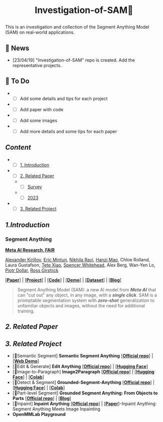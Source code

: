 # <p align=center> Investigation-of-SAM🤔</p>
This is an investigation and collection of the Segment Anything Model (SAM) on real-world applications.

## 🎑 News
* [23/04/19] "Investigation-of-SAM" repo is created. Add the representative projects.

## 🍵 To Do
* - [ ] Add some details and tips for each project
* - [ ] Add paper with code
* - [ ] Add some images
* - [ ] Add more details and some tips for each paper

## <span id="head-content"> *Content* </span>
* - [ ] [1. Introduction](#head1)
* - [ ] [2. Related Paper](#head2)
  * - [ ] [Survey](#head-Survey)
  * - [ ] [2023](#head-2023)
* - [ ] [3. Related Project](#head3)
  
## <span id="head1"> *1.Introduction* </span>
### Segment Anything
**[Meta AI Research, FAIR](https://ai.facebook.com/research/)**

[Alexander Kirillov](https://alexander-kirillov.github.io/), [Eric Mintun](https://ericmintun.github.io/), [Nikhila Ravi](https://nikhilaravi.com/), [Hanzi Mao](https://hanzimao.me/), Chloe Rolland, Laura Gustafson, [Tete Xiao](https://tetexiao.com), [Spencer Whitehead](https://www.spencerwhitehead.com/), Alex Berg, Wan-Yen Lo, [Piotr Dollar](https://pdollar.github.io/), [Ross Girshick](https://www.rossgirshick.info/)

[[**Paper**](https://ai.facebook.com/research/publications/segment-anything/)] | [[**Project**](https://segment-anything.com/)] | [[**Code**](https://github.com/facebookresearch/segment-anything)] | [[**Demo**](https://segment-anything.com/demo)] | [[**Dataset**](https://segment-anything.com/dataset/index.html)] | [[**Blog**](https://ai.facebook.com/blog/segment-anything-foundation-model-image-segmentation/)]

> Segment Anything Model (SAM): a new AI model from ***Meta AI*** that can "cut out" any object, in any image, with a ***single click***. SAM is a promptable segmentation system with ***zero-shot*** generalization to unfamiliar objects and images, without the need for additional training.

## <span id="head2"> *2. Related Paper* </span>

## <span id="head3"> *3. Related Project* </span>
* [🚩Semantic Segment] **Semantic Segment Anything** [[**Official repo**](https://github.com/fudan-zvg/Semantic-Segment-Anything)] | [[**Web Demo**](https://replicate.com/cjwbw/semantic-segment-anything)]
* [🚩Edit & Generate] **Edit Anything** [[**Official repo**](https://github.com/sail-sg/EditAnything)] | [[**Hugging Face**](https://huggingface.co/spaces/shgao/EditAnything)]
* [🚩Image-to-Paragraph] **Image2Paragraph** [[**Official repo**](https://github.com/showlab/Image2Paragraph)] | [[**Hugging Face**](https://huggingface.co/spaces/Awiny/Image2Paragraph)] | [[**Colab**](https://colab.research.google.com/drive/1RCzMgApzbwI6cp_NZGIbHBP_HDslZjeH?usp=sharing)]
* [🚩Detect & Segment] **Grounded-Segment-Anything** [[**Official repo**](https://github.com/IDEA-Research/Grounded-Segment-Anything)] | [[**Hugging Face**](https://huggingface.co/spaces/IDEA-Research/Grounded-SAM)] | [[**Colab**](https://github.com/camenduru/grounded-segment-anything-colab)]
* [🚩Part-level Segment] **Grounded Segment Anything: From Objects to Parts** [[**Official repo**](https://github.com/Cheems-Seminar/grounded-segment-any-parts#grounded-segment-anything-from-objects-to-parts)] | [[**Blog**](https://cheems-seminar.github.io/)]
* [🚩Inpaint] **Inpaint Anything** [[**Official repo**](https://github.com/geekyutao/Inpaint-Anything)] | [[**Paper**](https://arxiv.org/abs/2304.06790)]-Inpaint Anything: Segment Anything Meets Image Inpainting
* **OpenMMLab Playground**

